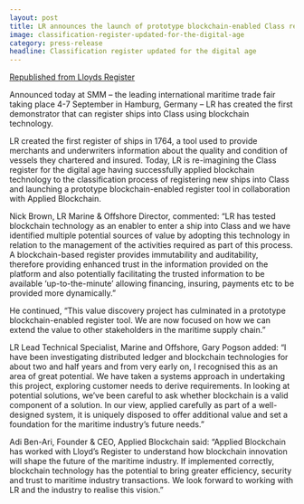 ```yaml
---
layout: post
title: LR announces the launch of prototype blockchain-enabled Class register
image: classification-register-updated-for-the-digital-age
category: press-release
headline: Classification register updated for the digital age
---
```


<a href="https://www.lr.org/en/events/classification-register-updated-for-the-digital-age/" target="_blank" rel="noopener" class="post__content post__relink ga-blog-relink-lr">Republished from Lloyds Register</a>

<p class="post__content">Announced today at SMM – the leading international maritime trade fair taking place 4-7 September in Hamburg, Germany – LR has created the first demonstrator that can register ships into Class using blockchain technology.</p>
<p class="post__content">LR created the first register of ships in 1764, a tool used to provide merchants and underwriters information about the quality and condition of vessels they chartered and insured. Today, LR is re-imagining the Class register for the digital age having successfully applied blockchain technology to the classification process of registering new ships into Class and launching a prototype blockchain-enabled register tool in collaboration with Applied Blockchain.</p>
<p class="post__content">Nick Brown, LR Marine & Offshore Director, commented: “LR has tested blockchain technology as an enabler to enter a ship into Class and we have identified multiple potential sources of value by adopting this technology in relation to the management of the activities required as part of this process. A blockchain-based register provides immutability and auditability, therefore providing enhanced trust in the information provided on the platform and also potentially facilitating the trusted information to be available ‘up-to-the-minute’ allowing financing, insuring, payments etc to be provided more dynamically.”</p>
<p class="post__content">He continued, “This value discovery project has culminated in a prototype blockchain-enabled register tool. We are now focused on how we can extend the value to other stakeholders in the maritime supply chain.”</p>
<p class="post__content">LR Lead Technical Specialist, Marine and Offshore, Gary Pogson added: “I have been investigating distributed ledger and blockchain technologies for about two and half years and from very early on, I recognised this as an area of great potential. We have taken a systems approach in undertaking this project, exploring customer needs to derive requirements. In looking at potential solutions, we’ve been careful to ask whether blockchain is a valid component of a solution. In our view, applied carefully as part of a well-designed system, it is uniquely disposed to offer additional value and set a foundation for the maritime industry’s future needs.”</p>
<p class="post__content">Adi Ben-Ari, Founder & CEO, Applied Blockchain said: “Applied Blockchain has worked with Lloyd’s Register to understand how blockchain innovation will shape the future of the maritime industry. If implemented correctly, blockchain technology has the potential to bring greater efficiency, security and trust to maritime industry transactions. We look forward to working with LR and the industry to realise this vision.”</p>
